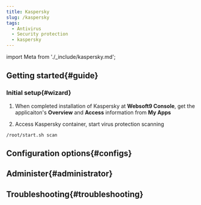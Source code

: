 ```yaml
---
title: Kaspersky
slug: /kaspersky
tags:
  - Antivirus
  - Security protection
  - kaspersky
---
```


import Meta from './_include/kaspersky.md';

<Meta name="meta" />

## Getting started{#guide}

### Initial setup{#wizard}

1. When completed installation of Kaspersky at **Websoft9 Console**, get the applicaiton's **Overview** and **Access** information from **My Apps** 

2. Access Kaspersky container, start virus protection scanning
  ```
  /root/start.sh scan
  ```

## Configuration options{#configs}

## Administer{#administrator}

## Troubleshooting{#troubleshooting}